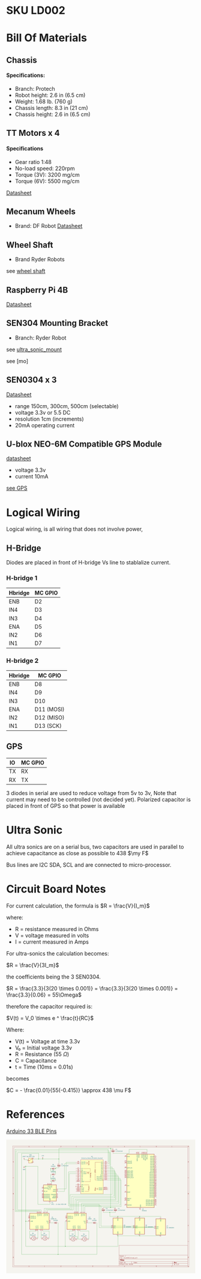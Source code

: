 # SKU LD002


# Bill Of Materials

## Chassis

#### Specifications:
- Branch: Protech
- Robot height: 2.6 in (6.5 cm)
- Weight: 1.68 lb. (760 g)
- Chassis length: 8.3 in (21 cm)
- Chassis height: 2.6 in (6.5 cm)


## TT Motors x 4
#### Specifications

- Gear ratio 1:48
- No-load speed: 220rpm
- Torque (3V): 3200 mg/cm
- Torque (6V): 5500 mg/cm

[Datasheet](https://s3.amazonaws.com/resources-creativa/Robokits/Partes+Makeblock/TT+Geared+Motor+DC+6V/2015-10-23-15-10-36.jpg)

## Mecanum Wheels

- Brand: DF Robot
[Datasheet](https://core-electronics.com.au/mecanum-wheel-left-80mm.html)


## Wheel Shaft

- Brand Ryder Robots

see [wheel shaft](wheel_shaft.md)


## Raspberry Pi 4B

[Datasheet](https://datasheets.raspberrypi.com/rpi4/raspberry-pi-4-datasheet.pdf)

## SEN304 Mounting Bracket

- Branch: Ryder Robot

see [ultra_sonic_mount](/asserts/ultra_sonic_mount.stl)

see [mo]

## SEN0304 x 3
[Datasheet](https://www.mouser.com/pdfDocs/ProductOverview_DFRobot_SEN0304.pdf)

- range  150cm, 300cm, 500cm (selectable)
- voltage 3.3v or 5.5 DC
- resolution 1cm (increments)
- 20mA operating current

## U-blox NEO-6M Compatible GPS Module

[datasheet](https://content.u-blox.com/sites/default/files/products/documents/NEO-6_DataSheet_%28GPS.G6-HW-09005%29.pdf)

- voltage 3.3v
- current 10mA

[see GPS](gps.md)

# Logical Wiring

Logical wiring, is all wiring that does not involve power, 

## H-Bridge

Diodes are placed in front of H-bridge Vs line to stablalize current.

### H-bridge 1

| Hbridge | MC GPIO | 
|---------|---------|
| ENB     | D2      |
| IN4     | D3      |
| IN3     | D4      |
| ENA     | D5      |
| IN2     | D6      |
| IN1     | D7      |

### H-bridge 2

| Hbridge | MC GPIO    | 
|---------|------------|
| ENB     | D8         |
| IN4     | D9         |
| IN3     | D10        |
| ENA     | D11 (MOSI) |
| IN2     | D12 (MISO) |
| IN1     | D13 (SCK)  |

## GPS

| IO | MC GPIO |
| -- |---------|
| TX | RX      |
| RX | TX      |

3 diodes in serial are used to reduce voltage from 5v to 3v, Note that current may need to be 
controlled (not decided yet). Polarized capacitor is placed in front of GPS so that power 
is available

# Ultra Sonic

All ultra sonics are on a serial bus, two capacitors are used in parallel to achieve capacitance 
as close as possible to 438 $\my F$

Bus lines are I2C SDA, SCL and are connected to micro-processor.

# Circuit Board Notes

For current calculation, the formula is $R = \frac{V}{I_m}$

where:
- R = resistance measured in Ohms
- V = voltage measured in volts
- I = current measured in Amps

For ultra-sonics the calculation becomes:

$R = \frac{V}{3I_m}$

the coefficients being the 3 SEN0304.

$R = \frac{3.3}{3(20 \times 0.001)} = \frac{3.3}{3(20 \times 0.001)} = \frac{3.3}{0.06} = 55\Omega$ 

therefore the capacitor required is:

$V(t) = V_0 \times e ^ \frac{t}{RC}$

Where:
- V(t) = Voltage at time  3.3v
- V₀ = Initial voltage 3.3v
- R = Resistance (55 $\Omega$)
- C = Capacitance
- t = Time (10ms = 0.01s)

becomes

$C = - \frac{0.01}{55(-0.415)} \approx 438 \mu F$

# References

[Arduino 33 BLE Pins](https://axodyne.com/2020/06/arduino-33-ble-pins/)


![img.png](img.png)